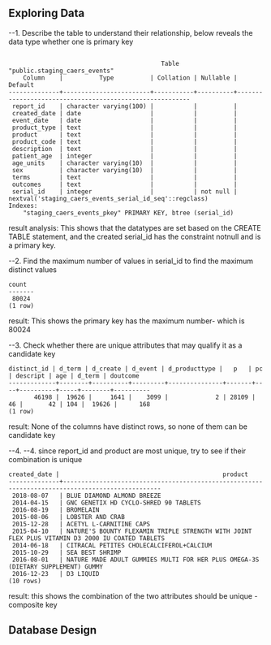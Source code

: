  ## Exploring Data  
 
 --1. Describe the table to understand their relationship, below reveals the data type whether one is primary key
 
```
                                          
                                          Table "public.staging_caers_events"
    Column    |          Type          | Collation | Nullable |                         Default                         
--------------+------------------------+-----------+----------+---------------------------------------------------------
 report_id    | character varying(100) |           |          | 
 created_date | date                   |           |          | 
 event_date   | date                   |           |          | 
 product_type | text                   |           |          | 
 product      | text                   |           |          | 
 product_code | text                   |           |          | 
 description  | text                   |           |          | 
 patient_age  | integer                |           |          | 
 age_units    | character varying(10)  |           |          | 
 sex          | character varying(10)  |           |          | 
 terms        | text                   |           |          | 
 outcomes     | text                   |           |          | 
 serial_id    | integer                |           | not null | nextval('staging_caers_events_serial_id_seq'::regclass)
Indexes:
    "staging_caers_events_pkey" PRIMARY KEY, btree (serial_id)

```
result analysis: This shows that the datatypes are set based on the CREATE TABLE statement, and the created serial_id has the constraint notnull and is a primary key.


 --2. Find the maximum number of values in serial_id to find the maximum distinct values

```
count 
-------
 80024
(1 row)

```
result: This shows the primary key has the maximum number- which is 80024

--3. Check whether there are unique attributes that may qualify it as a candidate key

```
distinct_id | d_term | d_create | d_event | d_producttype |   p   | pc | descript | age | d_term | doutcome 
-------------+--------+----------+---------+---------------+-------+----+----------+-----+--------+----------
       46198 |  19626 |     1641 |    3099 |             2 | 28109 | 46 |       42 | 104 |  19626 |      168
(1 row)

```
result: None of the columns have distinct rows, so none of them can be candidate key

--4. --4. since report_id and product are most unique, try to see if their combination is unique
```
created_date |                                             product                                             
--------------+-------------------------------------------------------------------------------------------------
 2018-08-07   | BLUE DIAMOND ALMOND BREEZE
 2014-04-15   | GNC GENETIX HD CYCLO-SHRED 90 TABLETS
 2016-08-19   | BROMELAIN
 2015-08-06   | LOBSTER AND CRAB
 2015-12-28   | ACETYL L-CARNITINE CAPS
 2015-04-10   | NATURE'S BOUNTY FLEXAMIN TRIPLE STRENGTH WITH JOINT FLEX PLUS VITAMIN D3 2000 IU COATED TABLETS
 2014-06-18   | CITRACAL PETITES CHOLECALCIFEROL+CALCIUM
 2015-10-29   | SEA BEST SHRIMP
 2016-08-01   | NATURE MADE ADULT GUMMIES MULTI FOR HER PLUS OMEGA-3S (DIETARY SUPPLEMENT) GUMMY
 2016-12-23   | D3 LIQUID
(10 rows)
```
result: this shows the combination of the two attributes should be unique - composite key

## Database Design


